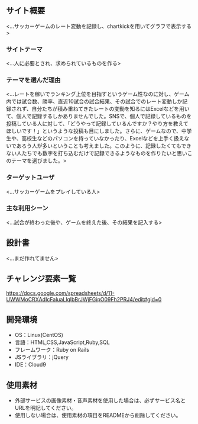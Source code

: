 # <efbRateRecorder>

## サイト概要
<...サッカーゲームのレート変動を記録し、chartkickを用いてグラフで表示する>

### サイトテーマ
<...人に必要とされ、求められているものを作る>

### テーマを選んだ理由
<...レートを稼いでランキング上位を目指すというゲーム性なのに対し、ゲーム内では試合数、勝率、直近10試合の試合結果、その試合でのレート変動しか記録されず、自分たちが積み重ねてきたレートの変動を知るにはExcelなどを用いて、個人で記録するしかありませんでした。SNSで、個人で記録しているものを投稿している人に対して、「どうやって記録しているんですか？やり方を教えてほしいです！」というような投稿も目にしました。さらに、ゲームなので、中学生や、高校生などのパソコンを持っていなかったり、Excelなどを上手く扱えないであろう人が多いということも考えました。このように、記録したくてもできない人たちでも数字を打ち込むだけで記録できるようなものを作りたいと思いこのテーマを選びました。>

### ターゲットユーザ
<...サッカーゲームをプレイしている人>

### 主な利用シーン
<...試合が終わった後や、ゲームを終えた後、その結果を記入する>

## 設計書
<...まだ作れてません>

## チャレンジ要素一覧
<https://docs.google.com/spreadsheets/d/11-UWWMoCRXAdIcFaluaLlqlbBrJWjFGipO09Fh2PRJ4/edit#gid=0>

## 開発環境
- OS：Linux(CentOS)
- 言語：HTML,CSS,JavaScript,Ruby,SQL
- フレームワーク：Ruby on Rails
- JSライブラリ：jQuery
- IDE：Cloud9

## 使用素材
- 外部サービスの画像素材・音声素材を使用した場合は、必ずサービス名とURLを明記してください。
- 使用しない場合は、使用素材の項目をREADMEから削除してください。
